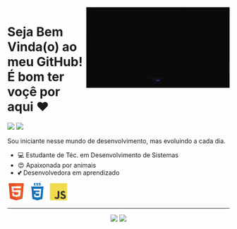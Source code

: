 <img src = "banner.gif"  width = "325px" align = "right">

# Seja Bem Vinda(o) ao meu GitHub! É bom ter voçê por aqui ❤️

<a href="https://instagram.com/daniicalil" target="_blank"><img loading="lazy" src="https://img.shields.io/badge/-Instagram-%23E4405F?style=for-the-badge&logo=instagram&logoColor=white" target="_blank"></a>
<a href="https://www.linkedin.com/in/danielle calil" target="_blank"><img loading="lazy" src="https://img.shields.io/badge/-LinkedIn-%230077B5?style=for-the-badge&logo=linkedin&logoColor=white" target="_blank"></a>   
  
Sou iniciante nesse mundo de desenvolvimento, mas evoluindo a cada dia.

- 💻 Estudante de Téc. em Desenvolvimento de Sistemas
- 😍 Apaixonada por animais
- 💕 Desenvolvedora em aprendizado

<div>
  <img src="https://github.com/devicons/devicon/blob/master/icons/html5/html5-original.svg" title="HTML5" alt="HTML" width="40" height="40"/>&nbsp;
   <img src="https://github.com/devicons/devicon/blob/master/icons/css3/css3-plain-wordmark.svg" title="CSS3" alt="CSS" width="40" height="40"/>&nbsp;
  <img src="https://github.com/devicons/devicon/blob/master/icons/javascript/javascript-original.svg" title="JavaScript" alt="JavaScript" width="40" height="40"/>&nbsp;
</div>

---

<div align = "center">
<img src="https://github-readme-stats.vercel.app/api/top-langs/?username=daniellecalil&show_icons=true&theme=radical&count_private=true"/>
<img src="https://github-readme-stats.vercel.app/api?username=daniellecalil&show_icons=true&show_icons=true&theme=radical&count_private=true" />
</div>
